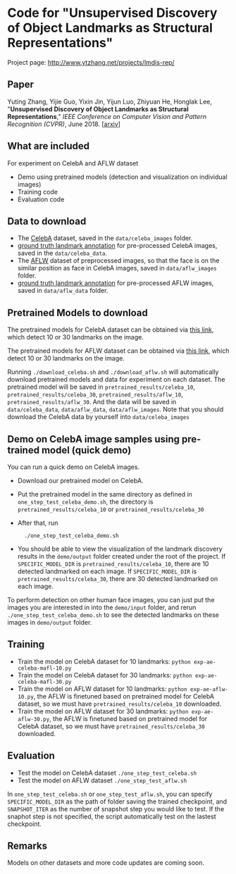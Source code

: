 Code for "Unsupervised Discovery of Object Landmarks as Structural Representations"
=====

Project page: http://www.ytzhang.net/projects/lmdis-rep/

## Paper

Yuting Zhang, Yijie Guo, Yixin Jin, Yijun Luo, Zhiyuan He, Honglak Lee,
"**Unsupervised Discovery of Object Landmarks as Structural Representations**,"
*IEEE Conference on Computer Vision and Pattern Recognition (CVPR)*, June 2018. [[arxiv](https://arxiv.org/abs/1804.04412)]

## What are included
For experiment on CelebA and AFLW dataset
- Demo using pretrained models (detection and visualization on individual images)
- Training code
- Evaluation code

## Data to download

- The [CelebA](https://drive.google.com/drive/folders/0B7EVK8r0v71pWEZsZE9oNnFzTm8) dataset, saved in the `data/celeba_images` folder.
- [ground truth landmark annotation](http://files.ytzhang.net/lmdis-rep/release-v1/celeba/celeba_data.tar.gz) for pre-processed CelebA images, saved in the `data/celeba_data`.
- The [AFLW](http://files.ytzhang.net/lmdis-rep/release-v1/aflw/aflw_images.tar.gz) dataset of preprocessed images, so that the face is on the similar position as face in CelebA images, saved in `data/aflw_images` folder.
- [ground truth landmark annotation](http://files.ytzhang.net/lmdis-rep/release-v1/aflw/aflw_data.tar.gz) for pre-processed AFLW images, saved in `data/aflw_data` folder.

## Pretrained Models to download

The pretrained models for CelebA dataset can be obtained via [this link](http://files.ytzhang.net/lmdis-rep/release-v1/celeba/celeba_pretrained_results.tar.gz), which detect 10 or 30 landmarks on the image. 

The pretrained models for AFLW dataset can be obtained via [this link](http://files.ytzhang.net/lmdis-rep/release-v1/aflw/aflw_pretrained_results.tar.gz), which detect 10 or 30 landmarks on the image.

Running `./download_celeba.sh` and `./download_aflw.sh` will automatically download pretrained models and data for experiment on each dataset. The pretrained model will be saved in `pretrained_results/celeba_10`, `pretrained_results/celeba_30`, `pretrained_results/aflw_10`, `pretrained_results/aflw_30`. And the data will be saved in `data/celeba_data`, `data/aflw_data`, `data/aflw_images`. Note that you should download the CelebA data by yourself into `data/celeba_images` 

## Demo on CelebA image samples using pre-trained model (quick demo)

You can run a quick demo on CelebA images.

- Download our pretrained model on CelebA.
- Put the pretrained model in the same directory as defined in `one_step_test_celeba_demo.sh`, the directory is `pretrained_results/celeba_10` or `pretrained_results/celeba_30`
- After that, run
	
		./one_step_test_celeba_demo.sh
	
- You should be able to view the visualization of the landmark discovery results in the `demo/output` folder created under the root of the project. If `SPECIFIC_MODEL_DIR` is `pretrained_results/celeba_10`, there are 10 detected landmarked on each image. If `SPECIFIC_MODEL_DIR` is `pretrained_results/celeba_30`, there are 30 detected landmarked on each image. 

To perform detection on other human face images, you can just put the images you are interested in into the `demo/input` folder, and rerun `./one_step_test_celeba_demo.sh` to see the detected landmarks on these images in `demo/output` folder.

## Training 

- Train the model on CelebA dataset for 10 landmarks: `python exp-ae-celeba-mafl-10.py`
- Train the model on CelebA dataset for 30 landmarks: `python exp-ae-celeba-mafl-30.py`
- Train the model on AFLW dataset for 10 landmarks: `python exp-ae-aflw-10.py`, the AFLW is finetuned based on pretrained model for CelebA dataset, so we must have `pretrained_results/celeba_10` downloaded.
- Train the model on AFLW dataset for 30 landmarks: `python exp-ae-aflw-30.py`, the AFLW is finetuned based on pretrained model for CelebA dataset, so we must have `pretrained_results/celeba_30` downloaded.

## Evaluation

- Test the model on CelebA dataset `./one_step_test_celeba.sh`
- Test the model on AFLW dataset `./one_step_test_aflw.sh`

In `one_step_test_celeba.sh` or `one_step_test_aflw.sh`, you can specify `SPECIFIC_MODEL_DIR` as the path of folder saving the trained checkpoint, and `SNAPSHOT_ITER` as the number of snapshot step you would like to test. If the snaphot step is not specified, the script automatically test on the lastest checkpoint.

## Remarks

Models on other datasets and more code updates are coming soon. 
